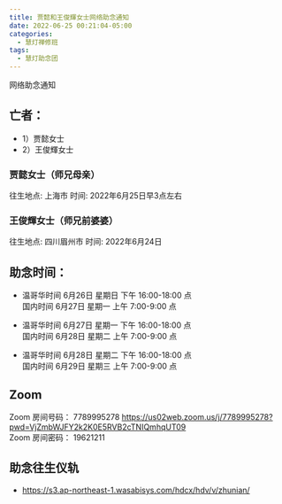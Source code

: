 ```yaml
---
title: 贾懿和王俊輝女士网络助念通知
date: 2022-06-25 00:21:04-05:00
categories:
  - 慧灯禅修班
tags:
  - 慧灯助念团
---
```

网络助念通知

## 亡者：
- 1）贾懿女士
- 2）王俊輝女士

### 贾懿女士（师兄母亲）
往生地点: 上海市
时间: 2022年6月25日早3点左右

### 王俊輝女士（师兄前婆婆）
往生地点:  四川眉州市
时间: 2022年6月24日

## 助念时间：  

- 温哥华时间 6月26日 星期日 下午 16:00-18:00 点  
国内时间 6月27日 星期一 上午 7:00-9:00 点

- 温哥华时间 6月27日 星期一 下午 16:00-18:00 点  
国内时间 6月28日 星期二 上午 7:00-9:00 点

- 温哥华时间 6月28日 星期二 下午 16:00-18:00 点  
国内时间 6月29日 星期三 上午 7:00-9:00 点  

## Zoom

Zoom 房间号码： 7789995278 <https://us02web.zoom.us/j/7789995278?pwd=VjZmbWJFY2k2K0E5RVB2cTNIQmhqUT09>  
Zoom 房间密码： 19621211

## 助念往生仪轨

- <https://s3.ap-northeast-1.wasabisys.com/hdcx/hdv/v/zhunian/>